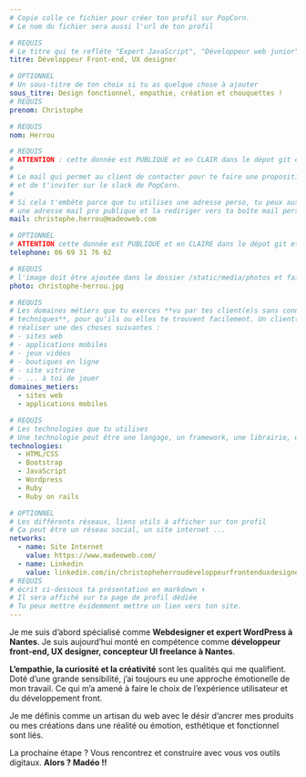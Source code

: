 ```yaml
---
# Copie colle ce fichier pour créer ton profil sur PopCorn.
# Le nom du fichier sera aussi l'url de ton profil

# REQUIS
# Le titre qui te refléte "Expert JavaScript", "Développeur web junior"
titre: Développeur Front-end, UX designer

# OPTIONNEL
# Un sous-titre de ton choix si tu as quelque chose à ajouter
sous_titre: Design fonctionnel, empathie, création et chouquettes !
# REQUIS
prenom: Christophe

# REQUIS
nom: Herrou

# REQUIS
# ATTENTION : cette donnée est PUBLIQUE et en CLAIR dans le dépot git et sur le site
#
# Le mail qui permet au client de contacter pour te faire une proposition de projet
# et de t'inviter sur le slack de PopCorn.
#
# Si cela t'embête parce que tu utilises une adresse perso, tu peux aussi te créer
# une adresse mail pro publique et la rediriger vers ta boîte mail perso
mail: christophe.herrou@madeoweb.com

# OPTIONNEL
# ATTENTION cette donnée est PUBLIQUE et en CLAIRE dans le dépot git et sur le site
telephone: 06 69 31 76 62

# REQUIS
# l'image doit être ajoutée dans le dossier /static/media/photos et faire moins de 100ko !
photo: christophe-herrou.jpg

# REQUIS
# Les domaines métiers que tu exerces **vu par tes client(e)s sans connaissances
# techniques**, pour qu'ils ou elles te trouvent facilement. Un client(e) veut par exemple
# réaliser une des choses suivantes :
# - sites web
# - applications mobiles
# - jeux vidéos
# - boutiques en ligne
# - site vitrine
# - ... à toi de jouer
domaines_metiers:
  - sites web
  - applications mobiles

# REQUIS
# Les technologies que tu utilises
# Une technologie peut être une langage, un framework, une librairie, un CMS ...
technologies:
  - HTML/CSS
  - Bootstrap
  - JavaScript
  - Wordpress
  - Ruby
  - Ruby on rails

# OPTIONNEL
# Les différents réseaux, liens utils à afficher sur ton profil
# Ça peut être un réseau social, un site internet ...
networks:
  - name: Site Internet
    value: https://www.madeoweb.com/
  - name: Linkedin
    value: linkedin.com/in/christopheherroudéveloppeurfrontenduxdesignernantes
# REQUIS
# écrit ci-dessous ta présentation en markdown ⬇️
# Il sera affiché sur ta page de profil dédiée
# Tu peux mettre évidemment mettre un lien vers ton site.
---
```


Je me suis d’abord spécialisé comme **Webdesigner et expert WordPress à Nantes**.
Je suis aujourd’hui monté en compétence comme **développeur front-end, UX designer, concepteur UI freelance à Nantes**.

**L’empathie, la curiosité et la créativité** sont les qualités qui me qualifient. Doté d’une grande sensibilité, j’ai toujours eu une approche émotionelle de mon travail. Ce qui m’a amené à faire le choix de l’expérience utilisateur et du développement front.

Je me définis comme un artisan du web avec le désir d’ancrer mes produits ou mes créations dans une réalité ou émotion, esthétique et fonctionnel sont liés.

La prochaine étape ?
Vous rencontrez et construire avec vous vos outils digitaux.
**Alors ? Madéo !!**
